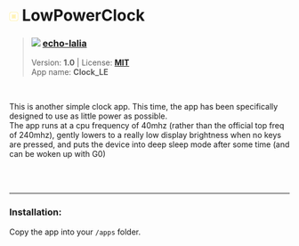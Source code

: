 <!---
This file is generated from the "details.yml" file. (Any changes here will be overwritten)
--->
# <img src="../../images\default_icon.png" width="16"> LowPowerClock
> ### <img src="https://github.com/echo-lalia.png?size=26" width="13"> **[echo-lalia](https://github.com/echo-lalia)**  
> Version: **1.0** | License: **[MIT](https://github.com/echo-lalia/MicroHydra-Apps/blob/main/LICENSE)**  
> App name: **Clock_LE**
<br/>

This is another simple clock app. This time, the app has been specifically designed to use as little power as possible.   
The app runs at a cpu frequency of 40mhz (rather than the official top freq of 240mhz), gently lowers to a really low display brightness when no keys are pressed, and puts the device into deep sleep mode after some time (and can be woken up with G0)


<br/><br/>

-----
### Installation:
Copy the app into your `/apps` folder.


